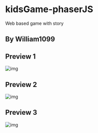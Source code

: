 # kidsGame-phaserJS
Web based game with story 

## By William1099

## Preview 1

![img](https://i.imgur.com/lq59fER.jpg)

## Preview 2

![img](https://i.imgur.com/pdkoog9.jpg)

## Preview 3

![img](https://i.imgur.com/wyc4liU.jpg)
